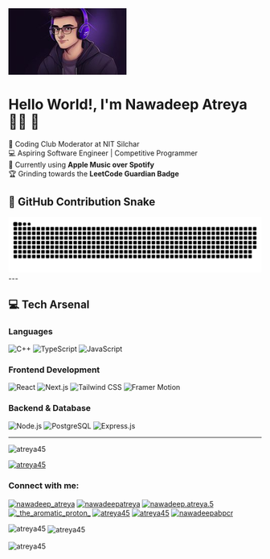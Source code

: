 <img src="GithubBanner.jpg" alt="GitHub Banner" /> 

# Hello World!, I'm Nawadeep Atreya 👋🏼 🚀  
🎯 Coding Club Moderator at NIT Silchar  
💻 Aspiring Software Engineer | Competitive Programmer  
🎵 Currently using **Apple Music over Spotify**  
🏆 Grinding towards the **LeetCode Guardian Badge**  
## 🐍 GitHub Contribution Snake  
<picture> 
  <source media="(prefers-color-scheme: dark)" srcset="https://raw.githubusercontent.com/Atreya45/Atreya45/output/github-snake-dark.svg" /> 
  <source media="(prefers-color-scheme: light)" srcset="https://raw.githubusercontent.com/Atreya45/Atreya45/output/github-snake.svg" /> 
  <img alt="github-snake" src="https://raw.githubusercontent.com/Atreya45/Atreya45/output/github-snake.svg" /> 
</picture>
---

## 💻 Tech Arsenal

### Languages
![C++](https://img.shields.io/badge/C++-%2300599C.svg?style=for-the-badge&logo=c%2B%2B&logoColor=white) 
![TypeScript](https://img.shields.io/badge/typescript-%23007ACC.svg?style=for-the-badge&logo=typescript&logoColor=white) 
![JavaScript](https://img.shields.io/badge/javascript-%23F7DF1E.svg?style=for-the-badge&logo=javascript&logoColor=black)

### Frontend Development
![React](https://img.shields.io/badge/react-%2320232a.svg?style=for-the-badge&logo=react&logoColor=%2361DAFB) 
![Next.js](https://img.shields.io/badge/Next.js-black?style=for-the-badge&logo=next.js&logoColor=white) 
![Tailwind CSS](https://img.shields.io/badge/TailwindCSS-%2338B2AC.svg?style=for-the-badge&logo=tailwind-css&logoColor=white) 
![Framer Motion](https://img.shields.io/badge/Framer-black?style=for-the-badge&logo=framer&logoColor=blue)

### Backend & Database
![Node.js](https://img.shields.io/badge/node.js-6DA55F?style=for-the-badge&logo=node.js&logoColor=white) 
![PostgreSQL](https://img.shields.io/badge/PostgreSQL-%23316192.svg?style=for-the-badge&logo=postgresql&logoColor=white) 
![Express.js](https://img.shields.io/badge/Express.js-%23404d59.svg?style=for-the-badge&logo=express&logoColor=white)  

---


<p align="left"> <img src="https://komarev.com/ghpvc/?username=atreya45&label=Profile%20views&color=0e75b6&style=flat" alt="atreya45" /> </p>

<p align="left"> <a href="https://github.com/ryo-ma/github-profile-trophy"><img src="https://github-profile-trophy.vercel.app/?username=atreya45" alt="atreya45" /></a> </p>

<h3 align="left">Connect with me:</h3>
<p align="left">
<a href="https://twitter.com/nawadeep_atreya" target="blank"><img align="center" src="https://raw.githubusercontent.com/rahuldkjain/github-profile-readme-generator/master/src/images/icons/Social/twitter.svg" alt="nawadeep_atreya" height="30" width="40" /></a>
<a href="https://linkedin.com/in/nawadeepatreya" target="blank"><img align="center" src="https://raw.githubusercontent.com/rahuldkjain/github-profile-readme-generator/master/src/images/icons/Social/linked-in-alt.svg" alt="nawadeepatreya" height="30" width="40" /></a>
<a href="https://fb.com/nawadeep.atreya.5" target="blank"><img align="center" src="https://raw.githubusercontent.com/rahuldkjain/github-profile-readme-generator/master/src/images/icons/Social/facebook.svg" alt="nawadeep.atreya.5" height="30" width="40" /></a>
<a href="https://instagram.com/_the_aromatic_proton_" target="blank"><img align="center" src="https://raw.githubusercontent.com/rahuldkjain/github-profile-readme-generator/master/src/images/icons/Social/instagram.svg" alt="_the_aromatic_proton_" height="30" width="40" /></a>
<a href="https://codeforces.com/profile/atreya45" target="blank"><img align="center" src="https://raw.githubusercontent.com/rahuldkjain/github-profile-readme-generator/master/src/images/icons/Social/codeforces.svg" alt="atreya45" height="30" width="40" /></a>
<a href="https://www.leetcode.com/atreya45" target="blank"><img align="center" src="https://raw.githubusercontent.com/rahuldkjain/github-profile-readme-generator/master/src/images/icons/Social/leet-code.svg" alt="atreya45" height="30" width="40" /></a>
<a href="https://auth.geeksforgeeks.org/user/nawadeepabpcr" target="blank"><img align="center" src="https://raw.githubusercontent.com/rahuldkjain/github-profile-readme-generator/master/src/images/icons/Social/geeks-for-geeks.svg" alt="nawadeepabpcr" height="30" width="40" /></a>
</p>

<p><img align="left" src="https://github-readme-stats.vercel.app/api/top-langs?username=atreya45&show_icons=true&locale=en&layout=compact" alt="atreya45" /></p>

<p>&nbsp;<img align="center" src="https://github-readme-stats.vercel.app/api?username=atreya45&show_icons=true&locale=en" alt="atreya45" /></p>

<p><img align="center" src="https://github-readme-streak-stats.herokuapp.com/?user=atreya45&" alt="atreya45" /></p>


